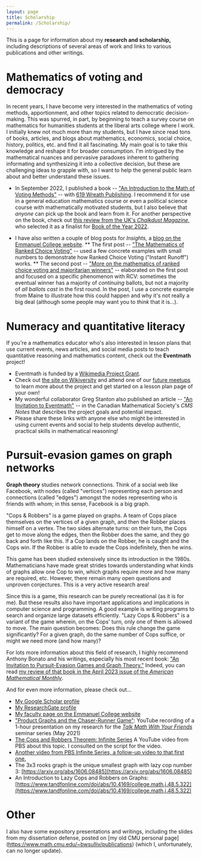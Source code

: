 ```yaml
---
layout: page
title: Scholarship
permalink: /Scholarship/
---
```


This is a page for information about my **research and scholarship,** including descriptions of several areas of work and links to various publications and other writings.

# Mathematics of voting and democracy
In recent years, I have become very interested in the mathematics of voting methods, apportionment, and other topics related to democratic decision-making. This was spurred, in part, by beginning to teach a survey course on mathematics for humanities students at the liberal arts college where I work. I initially knew not much more than my students, but I have since read tons of books, articles, and blogs about mathematics, economics, social choice, history, politics, etc. and find it all fascinating. My main goal is to take this knowledge and reshape it for broader consumption. I'm intrigued by the mathematical nuances and pervasive paradoxes inherent to gathering informating and synthesizing it into a collective decision, but these are challenging ideas to grapple with, so I want to help the general public learn about and better understand these issues.

* In September 2022, I published a book -- ["An Introduction to the Math of Voting Methods"](https://bit.ly/VotingMethods) -- with [619 Wreath Publishing](https://www.619wreath.com/publishing.html). I recommend it for use in a general education mathematics course or even a political science course with mathematically motivated students, but I also believe that *anyone* can pick up the book and learn from it. For another perspective on the book, check out [this review from the UK's *Chalkdust Magazine,*](https://chalkdustmagazine.com/book-of-the-year/an-introduction-to-the-math-of-voting-methods/) who selected it as a finalist for [Book of the Year 2022](https://chalkdustmagazine.com/book-of-the-year/).

* I have also written a couple of blog posts for *Insights,* a [blog on the Emmanuel College website](http://insights.emmanuel.edu/).
  ** The first post -- ["The Mathematics of Ranked Choice Voting"](https://bit.ly/InsightsRCV) -- used a few concrete examples with small numbers to demonstrate how Ranked Choice Voting ("Instant Runoff") works.
  ** The second post -- ["More on the mathematics of ranked choice voting and majoritarian winners"](https://bit.ly/InsightsRCV2) -- elaborated on the first post and focused on a specific phenomenon with RCV: sometimes the eventual winner has a majority of *continuing* ballots, but not a majority of *all ballots cast* in the first round. In the post, I use a concrete example from Maine to illustrate how this could happen and why it's not really a big deal (although some people may want you to *think* that it is...).

# Numeracy and quantitative literacy
If you're a mathematics educator who's also interested in lesson plans that use current events, news articles, and social media posts to teach quantitative reasoning and mathematics content, check out the **Eventmath** project!

* Eventmath is funded by a [Wikimedia Project Grant](https://meta.wikimedia.org/wiki/Grants:Project/Eventmath).
* Check out [the site on Wikiversity](https://en.wikiversity.org/wiki/Eventmath) and attend one of our [future meetups](https://en.wikiversity.org/wiki/Eventmath/Meetups) to learn more about the project and get started on a lesson plan page of your own!
* My wonderful collaborator Greg Stanton also published an article -- ["An Invitation to Eventmath"](https://notes.math.ca/en/article/an-invitation-to-eventmath/) -- in the Canadian Mathematical Society's *CMS Notes* that describes the project goals and potential impact.
* Please share these links with anyone else who might be interested in using current events and social to help students develop authentic, practical skills in mathematical reasoning!

# Pursuit-evasion games on graph networks
**Graph theory** studies network connections. Think of a social web like Facebook, with nodes (called "vertices") representing each person and connections (called "edges") amongst the nodes representing who is friends with whom; in this sense, Facebook is a big graph.

"Cops & Robbers" is a game played on graphs. A team of Cops place themselves on the vertices of a given graph, and then the Robber places himself on a vertex. The two sides alternate turns: on their turn, the Cops get to move along the edges, then the Robber does the same, and they go back and forth like this. If a Cop lands on the Robber, he is caught and the Cops win. If the Robber is able to evade the Cops indefinitely, then he wins.

This game has been studied extensively since its introduction in the 1980s. Mathematicians have made great strides towards understanding what kinds of graphs allow one Cop to win, which graphs require more and how many are required, etc. However, there remain many open questions and unproven conjectures. This is a very active research area!

Since this is a game, this research can be purely recreational (as it is for me). But these results also have important applications and implications in computer science and programming. A good example is writing programs to search and organize large datasets efficiently.
"Lazy Cops & Robbers" is a variant of the game wherein, on the Cops' turn, only one of them is allowed to move. The main question becomes: Does this rule change the game significantly? For a given graph, do the same number of Cops suffice, or might we need more (and how many)?

For lots more information about this field of research, I highly recommend Anthony Bonato and his writings, especially his most recent book: ["An Invitation to Pursuit-Evasion Games and Graph Theory."](https://bookstore.ams.org/view?ProductCode=STML/97) Indeed, you can read [my review of that book in the April 2023 issue of the *American Mathematical Monthly*](https://www.tandfonline.com/doi/full/10.1080/00029890.2023.2172293).

And for even more information, please check out...

* [My Google Scholar profile](https://scholar.google.com/citations?user=KgrsM4cAAAAJ&hl=en)
* [My ResearchGate profile](https://www.researchgate.net/profile/Brendan-Sullivan)
* [My faculty page on the Emmanuel College website](https://www.emmanuel.edu/academics/our-faculty/brendan-sullivan.html)
* ["Product Graphs and the Chaser-Runner Game"](https://youtu.be/fWhpjl44ODM): YouTube recording of a 1-hour presentation on my research for the [*Talk Math With Your Friends*](https://www.youtube.com/c/TalkMathWithYourFriends/) seminar series (May 2021)
* [The Cops and Robbers Theorem: Infinite Series](https://youtu.be/9mJEu-j1KT0) A YouTube video from PBS about this topic. I consulted on the script for the video.
* [Another video from PBS Infinite Series, a follow-up video to that first one.](https://youtu.be/fXvN-pF76-E) 
* The 3x3 rooks graph is the unique smallest graph with lazy cop number 3: [https://arxiv.org/abs/1606.08485](https://arxiv.org/abs/1606.08485)
* An Introduction to Lazy Cops and Robbers on Graphs: [https://www.tandfonline.com/doi/abs/10.4169/college.math.j.48.5.322](https://www.tandfonline.com/doi/abs/10.4169/college.math.j.48.5.322)

# Other
I also have some expository presentations and writings, including the slides from my dissertation defense, posted on [my old CMU personal page] (https://www.math.cmu.edu/~bwsulliv/publications) (which I, unfortunately, can no longer update).
